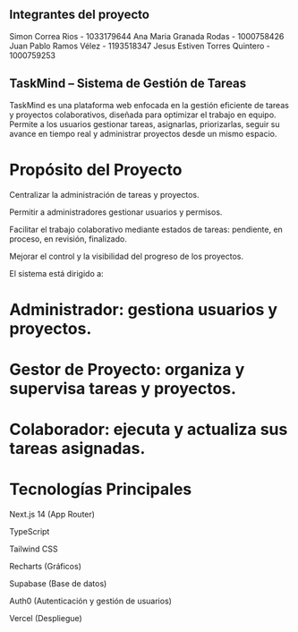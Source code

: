 ## Integrantes del proyecto

Simon Correa Rios - 1033179644
Ana Maria Granada Rodas - 1000758426
Juan Pablo Ramos Vélez - 1193518347 
Jesus Estiven Torres Quintero - 1000759253

## TaskMind – Sistema de Gestión de Tareas
TaskMind es una plataforma web enfocada en la gestión eficiente de tareas y proyectos colaborativos, diseñada para optimizar el trabajo en equipo. Permite a los usuarios gestionar tareas, asignarlas, priorizarlas, seguir su avance en tiempo real y administrar proyectos desde un mismo espacio.

# Propósito del Proyecto
Centralizar la administración de tareas y proyectos.

Permitir a administradores gestionar usuarios y permisos.

Facilitar el trabajo colaborativo mediante estados de tareas: pendiente, en proceso, en revisión, finalizado.

Mejorar el control y la visibilidad del progreso de los proyectos.

El sistema está dirigido a:

# Administrador: gestiona usuarios y proyectos.

# Gestor de Proyecto: organiza y supervisa tareas y proyectos.
# Colaborador: ejecuta y actualiza sus tareas asignadas.

# Tecnologías Principales
Next.js 14 (App Router)

TypeScript

Tailwind CSS

Recharts (Gráficos)

Supabase (Base de datos)

Auth0 (Autenticación y gestión de usuarios)

Vercel (Despliegue)

